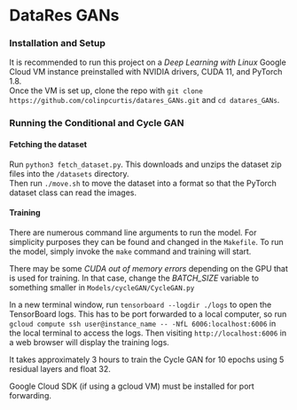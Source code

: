 # DataRes GANs

### Installation and Setup

It is recommended to run this project on a _Deep Learning with Linux_ Google Cloud VM instance preinstalled with NVIDIA drivers, CUDA 11, and PyTorch 1.8.   
Once the VM is set up, clone the repo with ```git clone https://github.com/colinpcurtis/datares_GANs.git``` 
and ```cd datares_GANs```.

### Running the Conditional and Cycle GAN

#### Fetching the dataset
Run ```python3 fetch_dataset.py```.  This downloads and unzips the dataset zip files into the ```/datasets``` directory.   
Then run ```./move.sh``` to move the dataset into a format so that the PyTorch dataset class can read 
the images.

#### Training
There are numerous command line arguments to run the model.  For simplicity purposes they can be found and changed in 
the ```Makefile```.  To run the model, simply invoke the ```make``` command and training will start.

There may be some _CUDA out of memory errors_ depending on the GPU that is used for training.  In that case, change the _BATCH\_SIZE_ variable to something smaller in ```Models/cycleGAN/CycleGAN.py```

In a new terminal window, run ```tensorboard --logdir ./logs``` to open the TensorBoard logs.  This has to be
port forwarded to a local computer, so run 
```gcloud compute ssh user@instance_name -- -NfL 6006:localhost:6006```
in the local terminal to access the logs. Then visiting ```http://localhost:6006``` in a web browser 
will display the training logs.

It takes approximately 3 hours to train the Cycle GAN for 10 epochs using 5 residual layers and float 32.  

Google Cloud SDK (if using a gcloud VM) must be installed for port forwarding.  
